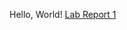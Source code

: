 Hello, World!
[Lab Report 1](https://brycepollack.github.io/cse15l-lab-reports/lab-report-1-week-2.html)
